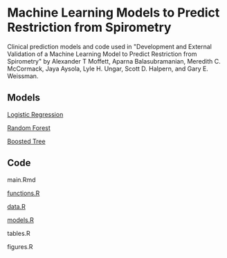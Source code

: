 # Machine Learning Models to Predict Restriction from Spirometry

Clinical prediction models and code used in "Development and External Validation of a Machine Learning Model to Predict Restriction from Spirometry" by Alexander T Moffett, Aparna Balasubramanian, Meredith C. McCormack, Jaya
Aysola, Lyle H. Ungar, Scott D. Halpern, and Gary E. Weissman.

## Models

[Logistic Regression](model_lr.rds)

[Random Forest](model_rf.rds)

[Boosted Tree](model_gb.rds)

## Code

main.Rmd

[functions.R](functions.R)

[data.R](data.R)

[models.R](models.R)

tables.R

figures.R
